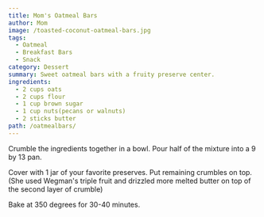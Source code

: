 ```yaml
---
title: Mom's Oatmeal Bars
author: Mom
image: /toasted-coconut-oatmeal-bars.jpg
tags:
  - Oatmeal
  - Breakfast Bars
  - Snack
category: Dessert
summary: Sweet oatmeal bars with a fruity preserve center.
ingredients:
  - 2 cups oats
  - 2 cups flour
  - 1 cup brown sugar
  - 1 cup nuts(pecans or walnuts)
  - 2 sticks butter
path: /oatmealbars/
---
```

Crumble the ingredients together in a bowl. Pour half of the mixture into a 9 by 13 pan.

Cover with 1 jar of your favorite preserves. Put remaining crumbles on top.(She used Wegman's triple fruit and drizzled more melted butter on top of the second layer of crumble)

Bake at 350 degrees for 30-40 minutes.